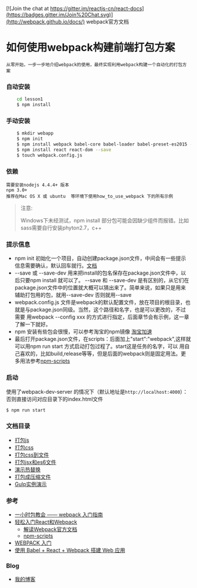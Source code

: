[![Join the chat at https://gitter.im/reactjs-cn/react-docs](https://badges.gitter.im/Join%20Chat.svg)](http://webpack.github.io/docs/)
webpack官方文档

# 如何使用webpack构建前端打包方案 
	
	从零开始，一步一步地介绍webpack的使用，最终实现利用webpack构建一个自动化的打包方案

### 自动安装

```sh
	cd lesson1
	$ npm install
```
### 手动安装

```sh
	$ mkdir webapp
	$ npm init
	$ npm install webpack babel-core babel-loader babel-preset-es2015 --save-dev
	$ npm install react react-dom --save
	$ touch webpack.config.js
``` 

### 依赖
	
	需要安装nodejs 4.4.4+ 版本
	npm 3.0+
	推荐在Mac OS X 或 ubuntu  等环境下使用how_to_use_webpack 下的所有示例

> 注意:
>
> Windows下未经测试，npm install 部分包可能会因缺少组件而报错。比如sass需要自行安装phyton2.7，c++

### 提示信息

*  npm init 初始化一个项目，自动创建package.json文件，中间会有一些提示信息需要确认，默认回车就行。[文档](https://docs.npmjs.com/files/package.json)
*  --save 或 --save-dev 用来把install的包名保存在package.json文件中，以后只要npm install 就可以了。
   --save 和 --save-dev 是有区别的，从它们在package.json文件中的位置就大概可以猜出来了。简单来说，如果只是用来辅助打包用的包，就用--save-dev
   否则就用--save
*  webpack.config.js 文件是webpack的默认配置文件，放在项目的根目录，也就是与package.json同级。当然，这个路径和名字，也是可以更改的，不过需要
	用webpack --config xxx 的方式进行指定，后面章节会有示例，这一章了解一下就好。
*  npm 安装有些包会很慢，可以参考淘宝的npm镜像 [淘宝加速](https://npm.taobao.org/)
*  最后打开package.json文件，在scripts：后面加上"start":"webpack",这样就可以用npm run start 方式启动打包过程了。start这是任务的名字，可以
	用自己喜欢的，比如build,release等等，但是后面的webpack则是固定用法。更多用法参考[npm-scripts](https://docs.npmjs.com/misc/scripts)


### 启动

使用了webpack-dev-server 的情况下（默认地址是`http://localhost:4000`）：
否则直接访问对应目录下的index.html文件

```sh
$ npm run start
```
### 文档目录

* [打包js](/lesson1)
* [打包css](/lesson2)
* [打包css到文件](/lesson3)
* [打包jsx和es6文件](/lesson4)
* [演示热替换](/lesson5)
* [打包成压缩文件](/lesson6)
* [Gulp实例演示](/lesson7)

### 参考

* [一小时包教会 —— webpack 入门指南](http://www.w2bc.com/Article/50764)
* [轻松入门React和Webpack](https://segmentfault.com/a/1190000002767365)
    - [解读Webpack官方文档](https://segmentfault.com/a/1190000003506497)
    - [npm-scripts](http://blog.csdn.net/ricohzhanglong/article/details/50726256)
* [WEBPACK 入门](http://www.jianshu.com/p/cc1e6f2d6380)
* [使用 Babel + React + Webpack 搭建 Web 应用](http://www.tuicool.com/articles/yU73qay)

### Blog

* [我的博客](http://www.cnblogs.com/afrog)
